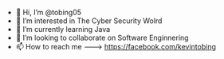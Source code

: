 - 👋 Hi, I’m @tobing05
- 👀 I’m interested in The Cyber Security Wolrd
- 🌱 I’m currently learning Java
- 💞️ I’m looking to collaborate on Software Enginnering
- 📫 How to reach me ---> https://facebook.com/kevintobing

<!---
tobing05/tobing05 is a ✨ special ✨ repository because its `README.md` (this file) appears on your GitHub profile.
You can click the Preview link to take a look at your changes.
--->
